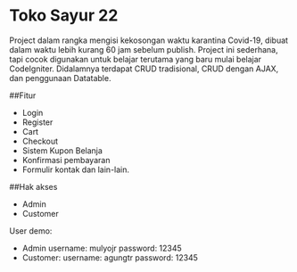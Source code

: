 # Toko Sayur 22

Project dalam rangka mengisi kekosongan waktu karantina Covid-19, dibuat dalam waktu lebih kurang 60 jam sebelum publish.
Project ini sederhana, tapi cocok digunakan untuk belajar terutama yang baru mulai belajar CodeIgniter. Didalamnya terdapat CRUD tradisional, CRUD dengan AJAX, dan penggunaan Datatable.


##Fitur
- Login
- Register
- Cart
- Checkout
- Sistem Kupon Belanja
- Konfirmasi pembayaran
- Formulir kontak
dan lain-lain.

##Hak akses
- Admin
- Customer

User demo:
- Admin
username: mulyojr
password: 12345
- Customer:
username: agungtr
password: 12345
